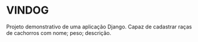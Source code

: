 # VINDOG
 Projeto demonstrativo de uma aplicação Django. Capaz de cadastrar raças de cachorros com nome; peso; descrição.
